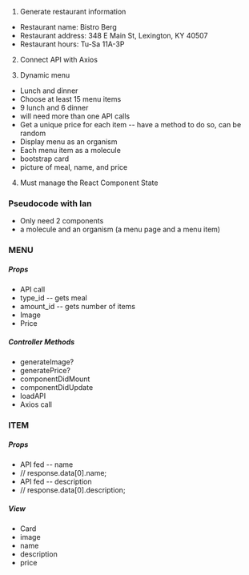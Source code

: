 1. Generate restaurant information
* Restaurant name: Bistro Berg
* Restaurant address: 348 E Main St, Lexington, KY 40507
* Restaurant hours: Tu-Sa 11A-3P

2. Connect API with Axios

3. Dynamic menu
* Lunch and dinner
* Choose at least 15 menu items
 * 9 lunch and 6 dinner
 * will need more than one API calls
* Get a unique price for each item -- have a method to do so, can be random
* Display menu as an organism
* Each menu item as a molecule
 * bootstrap card
 * picture of meal, name, and price

4. Must manage the React Component State

### Pseudocode with Ian
* Only need 2 components
 * a molecule and an organism (a menu page and a menu item)

### MENU
##### Props
* API call
 * type_id -- gets meal
 * amount_id -- gets number of items
* Image
* Price

##### Controller Methods
* generateImage?
* generatePrice?
* componentDidMount
* componentDidUpdate
* loadAPI
 * Axios call

### ITEM
##### Props
* API fed -- name
 * // response.data[0].name;
* API fed -- description
 * // response.data[0].description;

##### View
* Card
 * image
 * name
 * description
 * price